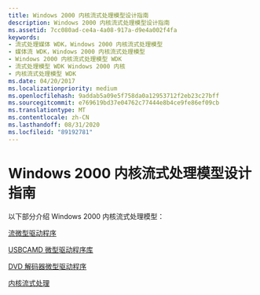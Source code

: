 ```yaml
---
title: Windows 2000 内核流式处理模型设计指南
description: Windows 2000 内核流式处理模型设计指南
ms.assetid: 7cc080ad-ce4a-4a08-917a-d9e4a002f4fa
keywords:
- 流式处理媒体 WDK，Windows 2000 内核流式处理模型
- 媒体流 WDK，Windows 2000 内核流式处理模型
- Windows 2000 内核流式处理模型 WDK
- 流式处理模型 WDK Windows 2000 内核
- 内核流式处理模型 WDK
ms.date: 04/20/2017
ms.localizationpriority: medium
ms.openlocfilehash: 9addab5a09e5f758da0a12953712f2eb23c27bff
ms.sourcegitcommit: e769619bd37e04762c77444e8b4ce9fe86ef09cb
ms.translationtype: MT
ms.contentlocale: zh-CN
ms.lasthandoff: 08/31/2020
ms.locfileid: "89192781"
---
```

# <a name="windows-2000-kernel-streaming-model-design-guide"></a>Windows 2000 内核流式处理模型设计指南





以下部分介绍 Windows 2000 内核流式处理模型：

[流微型驱动程序](/windows-hardware/drivers/ddi/_stream/index)

[USBCAMD 微型驱动程序库](usbcamd-minidriver-library.md)

[DVD 解码器微型驱动程序](/windows-hardware/drivers/ddi/_stream/index)

[内核流式处理](kernel-streaming.md)

 

